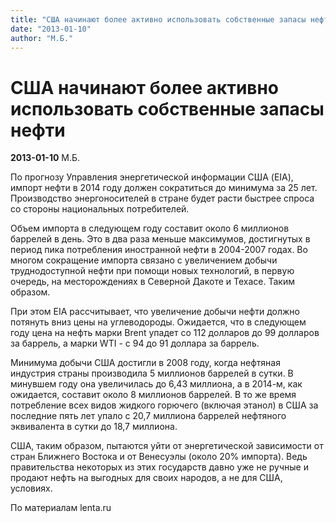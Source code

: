 ```yaml
---
title: "США начинают более активно использовать собственные запасы нефти"
date: "2013-01-10"
author: "М.Б."
---
```


# США начинают более активно использовать собственные запасы нефти

**2013-01-10** М.Б.

По прогнозу Управления энергетической информации США (EIA), импорт нефти в 2014 году должен сократиться до минимума за 25 лет. Производство энергоносителей в стране будет расти быстрее спроса со стороны национальных потребителей.

Объем импорта в следующем году составит около 6 миллионов баррелей в день. Это в два раза меньше максимумов, достигнутых в период пика потребления иностранной нефти в 2004-2007 годах. Во многом сокращение импорта связано с увеличением добычи труднодоступной нефти при помощи новых технологий, в первую очередь, на месторождениях в Северной Дакоте и Техасе. Таким образом.

При этом EIA рассчитывает, что увеличение добычи нефти должно потянуть вниз цены на углеводороды. Ожидается, что в следующем году цена на нефть марки Brent упадет со 112 долларов до 99 долларов за баррель, а марки WTI - с 94 до 91 доллара за баррель.

Минимума добычи США достигли в 2008 году, когда нефтяная индустрия страны производила 5 миллионов баррелей в сутки. В минувшем году она увеличилась до 6,43 миллиона, а в 2014-м, как ожидается, составит около 8 миллионов баррелей. В то же время потребление всех видов жидкого горючего (включая этанол) в США за последние пять лет упало с 20,7 миллиона баррелей нефтяного эквивалента в сутки до 18,7 миллиона.

США, таким образом, пытаются уйти от энергетической зависимости от стран Ближнего Востока и от Венесуэлы (около 20% импорта). Ведь правительства некоторых из этих государств давно уже не ручные и продают нефть на выгодных для своих народов, а не для США, условиях.

По материалам lenta.ru